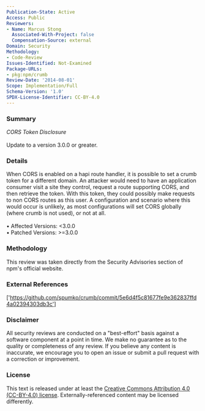 ```yaml
---
Publication-State: Active
Access: Public
Reviewers:
- Name: Marcus Stong
  Associated-With-Project: false
  Compensation-Source: external
Domain: Security
Methodology:
- Code-Review
Issues-Identified: Not-Examined
Package-URLs:
- pkg:npm/crumb
Review-Date: '2014-08-01'
Scope: Implementation/Full
Schema-Version: '1.0'
SPDX-License-Identifier: CC-BY-4.0
---
```

### Summary
*CORS Token Disclosure*<br><br>Update to a version 3.0.0 or greater.
### Details
When CORS is enabled on a hapi route handler, it is possible to set a crumb token for a different domain. An attacker would need to have an application consumer visit a site they control, request a route supporting CORS, and then retrieve the token. With this token, they could possibly make requests to non CORS routes as this user.  A configuration and scenario where this would occur is unlikely, as most configurations will set CORS globally (where crumb is not used), or not at all.
<br><br>• Affected Versions: <3.0.0
<br>• Patched Versions: >=3.0.0
### Methodology
This review was taken directly from the Security Advisories section of npm's official website.
### External References
['https://github.com/spumko/crumb/commit/5e6d4f5c81677fe9e362837ffd4a02394303db3c']
### Disclaimer
All security reviews are conducted on a "best-effort" basis against a software component at a point in time. We make no guarantee as to the quality or completeness of any review. If you believe any content is inaccurate, we encourage you to open an issue or submit a pull request with a correction or improvement.
### License
This text is released under at least the [Creative Commons Attribution 4.0 (CC-BY-4.0) license](https://creativecommons.org/licenses/by/4.0/legalcode.txt). Externally-referenced content may be licensed differently.
